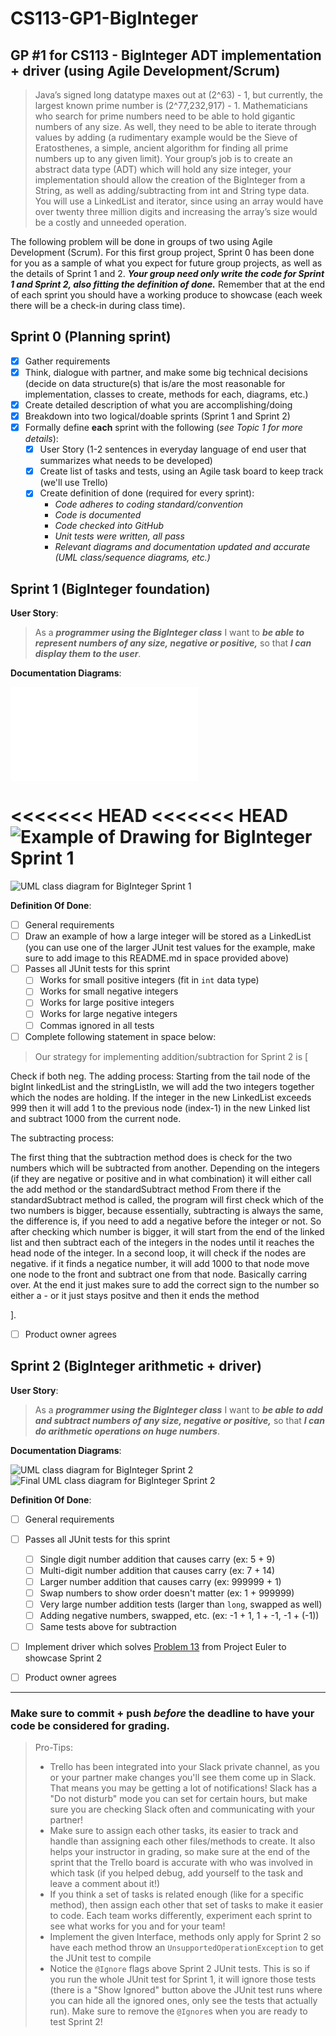 
# CS113-GP1-BigInteger
## GP #1 for CS113 - BigInteger ADT implementation + driver (using Agile Development/Scrum)

>Java’s signed long datatype maxes out at (2^63) - 1, but currently, the largest known prime number is (2^77,232,917) - 1. Mathematicians who search for prime numbers need to be able to hold gigantic numbers of any size. As well, they need to be able to iterate through values by adding (a rudimentary example would be the Sieve of Eratosthenes, a simple, ancient algorithm for finding all prime numbers up to any given limit). Your group’s job is to create an abstract data type (ADT) which will hold any size integer, your implementation should allow the creation of the BigInteger from a String, as well as adding/subtracting from int and String type data. You will use a LinkedList and iterator, since using an array would have over twenty three million digits and increasing the array’s size would be a costly and unneeded operation.

The following problem will be done in groups of two using Agile Development (Scrum).  For this first group project, Sprint 0 has been done for you as a sample of what you expect for future group projects, as well as the details of Sprint 1 and 2.  ***Your group need only write the code for Sprint 1 and Sprint 2, also fitting the definition of done.***  Remember that at the end of each sprint you should have a working produce to showcase (each week there will be a check-in during class time).

## Sprint 0 (Planning sprint)
- [x] Gather requirements
- [x] Think, dialogue with partner, and make some big technical decisions (decide on data structure(s) that is/are the most reasonable for implementation, classes to create, methods for each, diagrams, etc.)
- [x] Create detailed description of what you are accomplishing/doing
- [x] Breakdown into two logical/doable sprints (Sprint 1 and Sprint 2)
- [x] Formally define **each** sprint with the following (*see Topic 1 for more details*):
	- [x] User Story (1-2 sentences in everyday language of end user that summarizes what needs to be developed)
	- [x] Create list of tasks and tests, using an Agile task board to keep track (we'll use Trello)
	- [x] Create definition of done (required for every sprint):
		- *Code adheres to coding standard/convention*
		- *Code is documented*
		- *Code checked into GitHub*
		- *Unit tests were written, all pass*
		- *Relevant diagrams and documentation updated and accurate (UML class/sequence diagrams, etc.)*

## Sprint 1 (BigInteger foundation)
**User Story**:
>As a ***programmer using the BigInteger class*** I want to ***be able to represent numbers of any size, negative or positive,*** so that ***I can display them to the user***.

**Documentation Diagrams**:

![UML class diagram for BigInteger Sprint 1](doc/UML/BigInteger.xml)

<<<<<<< HEAD
<<<<<<< HEAD
![Example of Drawing for BigInteger Sprint 1](doc/example_drawing1.jpeg)
=======
![UML class diagram for BigInteger Sprint 1](doc/UML_BigInteger_Sprint1.png)

**Definition Of Done**:
- [  ] General requirements 
- [  ] Draw an example of how a large integer will be stored as a LinkedList (you can use one of the larger JUnit test values for the example, make sure to add image to this README.md in space provided above)
- [  ] Passes all JUnit tests for this sprint
	- [  ] Works for small positive integers (fit in `int` data type)
	- [  ] Works for small negative integers
	- [  ] Works for large positive integers
	- [  ] Works for large negative integers
	- [  ] Commas ignored in all tests
- [  ] Complete following statement in space below:
>Our strategy for implementing addition/subtraction for Sprint 2 is [

Check if both neg.
The adding process:
Starting from the tail node of the bigInt linkedList and the stringListIn, we will add the two integers together which the nodes are holding. If the integer in the new LinkedList exceeds 999 then it will add 1 to the previous node (index-1) in the new Linked list and subtract 1000 from the current node.

The subtracting process:

The first thing that the subtraction method does is check for the two numbers which will be subtracted from another.
Depending on the integers (if they are negative or positive and in what combination) it will either call the add method or the standardSubtract method
From there if the standardSubtract method is called, the program will first check which of the two numbers is bigger,
because essentially, subtracting is always the same, the difference is, if you need to add a negative before the integer or not.
So after checking which number is bigger, it will start from the end of the linked list and then subtract each of the integers in the nodes
until it reaches the head node of the integer.
In a second loop, it will check if the nodes are negative. if it finds a negatice number, it will add 1000
to that node move one node to the front and subtract one from that node. Basically carring over.
At the end it just makes sure to add the correct sign to the number so either a - or it just stays positve and then it ends the method

].
- [  ] Product owner agrees

## Sprint 2 (BigInteger arithmetic + driver)
**User Story**:
>As a ***programmer using the BigInteger class*** I want to ***be able to add and subtract numbers of any size, negative or positive,*** so that ***I can do arithmetic operations on huge numbers***.

**Documentation Diagrams**:

![UML class diagram for BigInteger Sprint 2](doc/UML_BigInteger_Sprint2.png)
![Final UML class diagram for BigInteger Sprint 2](doc/UML/BigIntegerUML.png)

**Definition Of Done**:
- [  ] General requirements 
- [  ] Passes all JUnit tests for this sprint
	- [  ] Single digit number addition that causes carry (ex: 5 + 9)
	- [  ] Multi-digit number addition that causes carry (ex: 7 + 14)
	- [  ] Larger number addition that causes carry (ex: 999999 + 1)
	- [  ] Swap numbers to show order doesn't matter (ex: 1 + 999999)
	- [  ] Very large number addition tests (larger than `long`, swapped as well)
	- [  ] Adding negative numbers, swapped, etc. (ex: -1 + 1, 1 + -1, -1 + (-1))
	- [  ] Same tests above for subtraction
- [  ] Implement driver which solves [Problem 13](https://projecteuler.net/problem=13) from Project Euler to showcase Sprint 2
- [  ] Product owner agrees


----------
### Make sure to commit + push *before* the deadline to have your code be considered for grading.
>Pro-Tips:
>- Trello has been integrated into your Slack private channel, as you or your partner make changes you'll see them come up in Slack.  That means you may be getting a lot of notifications! Slack has a "Do not disturb" mode you can set for certain hours, but make sure you are checking Slack often and communicating with your partner!
>- Make sure to assign each other tasks, its easier to track and handle than assigning each other files/methods to create.  It also helps your instructor in grading, so make sure at the end of the sprint that the Trello board is accurate with who was involved in which task (if you helped debug, add yourself to the task and leave a comment about it!)
>- If you think a set of tasks is related enough (like for a specific method), then assign each other that set of tasks to make it easier to code.  Each team works differently, experiment each sprint to see what works for you and for your team!
>- Implement the given Interface, methods only apply for Sprint 2 so have each method throw an `UnsupportedOperationException` to get the JUnit test to compile
>- Notice the `@Ignore` flags above Sprint 2 JUnit tests.  This is so if you run the whole JUnit test for Sprint 1, it will ignore those tests (there is a "Show Ignored" button above the JUnit test runs where you can hide all the ignored ones, only see the tests that actually run).  Make sure to remove the `@Ignore`s when you are ready to test Sprint 2!
